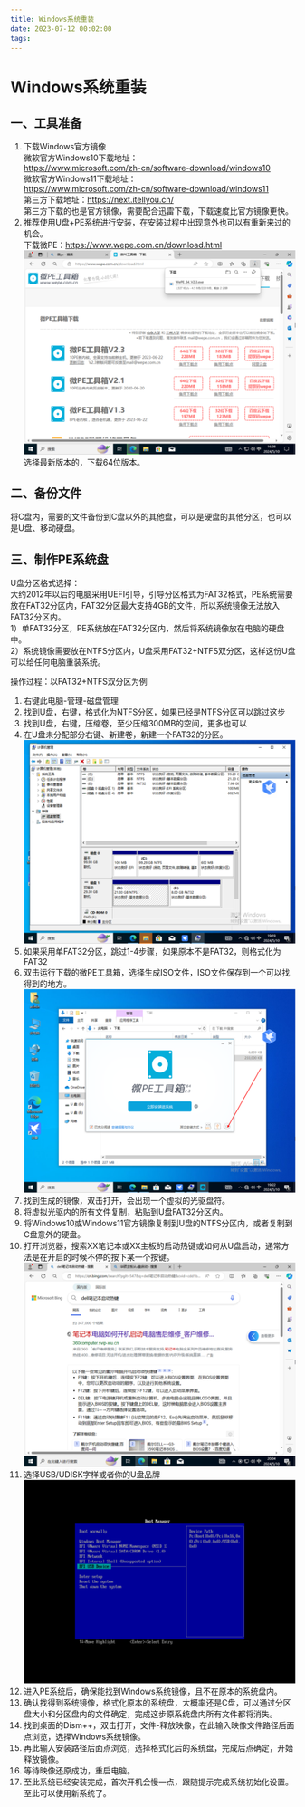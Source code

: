 ```yaml
---
title: Windows系统重装
date: 2023-07-12 00:02:00
tags:
---
```

# Windows系统重装

## 一、工具准备  
1. 下载Windows官方镜像  
微软官方Windows10下载地址：  
<https://www.microsoft.com/zh-cn/software-download/windows10>   
微软官方Windows11下载地址：  
<https://www.microsoft.com/zh-cn/software-download/windows11>  
第三方下载地址：<https://next.itellyou.cn/>  
第三方下载的也是官方镜像，需要配合迅雷下载，下载速度比官方镜像更快。
2. 推荐使用U盘+PE系统进行安装，在安装过程中出现意外也可以有重新来过的机会。   
下载微PE：<https://www.wepe.com.cn/download.html>
![微PE下载](/images/wepe_download.png)
选择最新版本的，下载64位版本。
## 二、备份文件
将C盘内，需要的文件备份到C盘以外的其他盘，可以是硬盘的其他分区，也可以是U盘、移动硬盘。
## 三、制作PE系统盘   
U盘分区格式选择：  
大约2012年以后的电脑采用UEFI引导，引导分区格式为FAT32格式，PE系统需要放在FAT32分区内，FAT32分区最大支持4GB的文件，所以系统镜像无法放入FAT32分区内。  
1）单FAT32分区，PE系统放在FAT32分区内，然后将系统镜像放在电脑的硬盘中。  
2）系统镜像需要放在NTFS分区内，U盘采用FAT32+NTFS双分区，这样这份U盘可以给任何电脑重装系统。  

操作过程：以FAT32+NTFS双分区为例
1. 右键此电脑-管理-磁盘管理
2. 找到U盘，右键，格式化为NTFS分区，如果已经是NTFS分区可以跳过这步
3. 找到U盘，右键，压缩卷，至少压缩300MB的空间，更多也可以
4. 在U盘未分配部分右键、新建卷，新建一个FAT32的分区。
   ![U盘分区](/images/U盘分区.png)
5. 如果采用单FAT32分区，跳过1-4步骤，如果原本不是FAT32，则格式化为FAT32
6. 双击运行下载的微PE工具箱，选择生成ISO文件，ISO文件保存到一个可以找得到的地方。
   ![生成ISO](/images/WEPE生成ISO.png)
7. 找到生成的镜像，双击打开，会出现一个虚拟的光驱盘符。
8. 将虚拟光驱内的所有文件复制，粘贴到U盘FAT32分区内。
9. 将Windows10或Windows11官方镜像复制到U盘的NTFS分区内，或者复制到C盘意外的硬盘。
10. 打开浏览器，搜索XX笔记本或XX主板的启动热键或如何从U盘启动，通常方法是在开启的时候不停的按下某一个按键。
    ![U盘启动方法](/images/U盘启动方法.png)
11. 选择USB/UDISK字样或者你的U盘品牌
    ![U盘启动](/images/U盘启动.png)
12. 进入PE系统后，确保能找到Windows系统镜像，且不在原本的系统盘内。
13. 确认找得到系统镜像，格式化原本的系统盘，大概率还是C盘，可以通过分区盘大小和分区盘内的文件确定，完成这步原系统盘内所有文件都将消失。
14. 找到桌面的Dism++，双击打开，文件-释放映像，在此输入映像文件路径后面点浏览，选择Windows系统镜像。
15. 再此输入安装路径后面点浏览，选择格式化后的系统盘，完成后点确定，开始释放镜像。
16. 等待映像还原成功，重启电脑。
17. 至此系统已经安装完成，首次开机会慢一点，跟随提示完成系统初始化设置。至此可以使用新系统了。